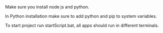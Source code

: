 Make sure you install node js and python.

In Python installation make sure to add python and pip to system variables.

To start project run startScript.bat, all apps should run in different terminals.